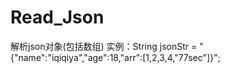 # Read_Json
解析json对象(包括数组)
实例：String jsonStr = "{\"name\":\"iqiqiya\",\"age\":18,\"arr\":[1,2,3,4,\"77sec\"]}";
